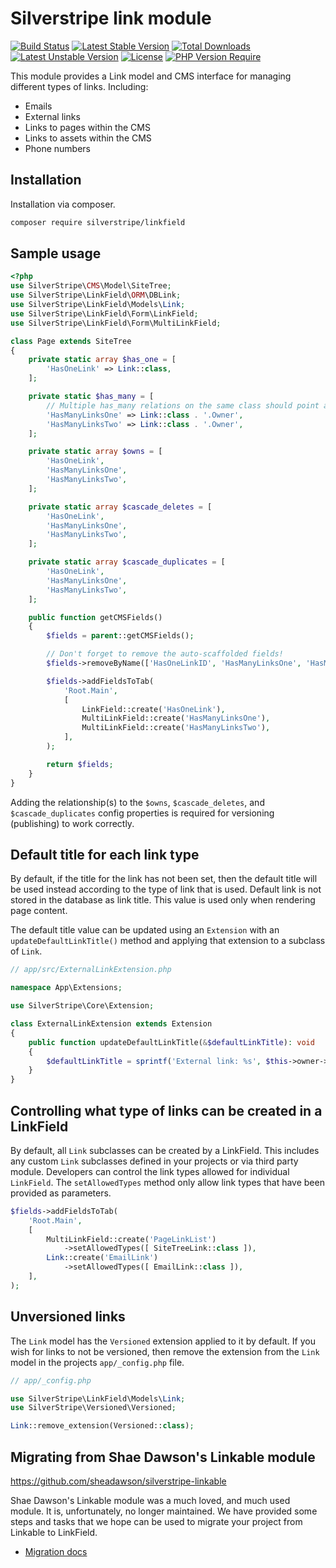 # Silverstripe link module

[![Build Status](https://github.com/silverstripe/silverstripe-linkfield/actions/workflows/ci.yml/badge.svg)](https://github.com/silverstripe/silverstripe-linkfield/actions/workflows/ci.yml)
[![Latest Stable Version](http://poser.pugx.org/silverstripe/linkfield/v)](https://packagist.org/packages/silverstripe/linkfield)
[![Total Downloads](http://poser.pugx.org/silverstripe/linkfield/downloads)](https://packagist.org/packages/silverstripe/linkfield)
[![Latest Unstable Version](http://poser.pugx.org/silverstripe/linkfield/v/unstable)](https://packagist.org/packages/silverstripe/linkfield)
[![License](http://poser.pugx.org/silverstripe/linkfield/license)](https://packagist.org/packages/silverstripe/linkfield)
[![PHP Version Require](http://poser.pugx.org/silverstripe/linkfield/require/php)](https://packagist.org/packages/silverstripe/linkfield)

This module provides a Link model and CMS interface for managing different types of links. Including:

* Emails
* External links
* Links to pages within the CMS
* Links to assets within the CMS
* Phone numbers

## Installation

Installation via composer.

```sh
composer require silverstripe/linkfield
```

## Sample usage

```php
<?php
use SilverStripe\CMS\Model\SiteTree;
use SilverStripe\LinkField\ORM\DBLink;
use SilverStripe\LinkField\Models\Link;
use SilverStripe\LinkField\Form\LinkField;
use SilverStripe\LinkField\Form\MultiLinkField;

class Page extends SiteTree
{
    private static array $has_one = [
        'HasOneLink' => Link::class,
    ];

    private static $has_many = [
        // Multiple has_many relations on the same class should point at the same has_one on Link.
        'HasManyLinksOne' => Link::class . '.Owner',
        'HasManyLinksTwo' => Link::class . '.Owner',
    ];

    private static array $owns = [
        'HasOneLink',
        'HasManyLinksOne',
        'HasManyLinksTwo',
    ];

    private static array $cascade_deletes = [
        'HasOneLink',
        'HasManyLinksOne',
        'HasManyLinksTwo',
    ];

    private static array $cascade_duplicates = [
        'HasOneLink',
        'HasManyLinksOne',
        'HasManyLinksTwo',
    ];

    public function getCMSFields()
    {
        $fields = parent::getCMSFields();

        // Don't forget to remove the auto-scaffolded fields!
        $fields->removeByName(['HasOneLinkID', 'HasManyLinksOne', 'HasManyLinksTwo']);

        $fields->addFieldsToTab(
            'Root.Main',
            [
                LinkField::create('HasOneLink'),
                MultiLinkField::create('HasManyLinksOne'),
                MultiLinkField::create('HasManyLinksTwo'),
            ],
        );

        return $fields;
    }
}
```

Adding the relationship(s) to the `$owns`, `$cascade_deletes`, and `$cascade_duplicates` config properties is required for versioning (publishing) to work correctly.

## Default title for each link type

By default, if the title for the link has not been set, then the default title will be used instead according to the type of link that is used. Default link is not stored in the database as link title. This value is used only when rendering page content.

The default title value can be updated using an `Extension` with an `updateDefaultLinkTitle()` method and applying that extension to a subclass of `Link`.

```php
// app/src/ExternalLinkExtension.php

namespace App\Extensions;

use SilverStripe\Core\Extension;

class ExternalLinkExtension extends Extension
{
    public function updateDefaultLinkTitle(&$defaultLinkTitle): void
    {
        $defaultLinkTitle = sprintf('External link: %s', $this->owner->ExternalUrl);
    }
}

```

## Controlling what type of links can be created in a LinkField
By default, all `Link` subclasses can be created by a LinkField. This includes any custom `Link` subclasses defined in your projects or via third party module.
Developers can control the link types allowed for individual `LinkField`. The `setAllowedTypes` method only allow link types that have been provided as parameters.

```php
$fields->addFieldsToTab(
    'Root.Main',
    [
        MultiLinkField::create('PageLinkList')
            ->setAllowedTypes([ SiteTreeLink::class ]),
        Link::create('EmailLink')
            ->setAllowedTypes([ EmailLink::class ]),
    ],
);
```

## Unversioned links

The `Link` model has the `Versioned` extension applied to it by default. If you wish for links to not be versioned, then remove the extension from the `Link` model in the projects `app/_config.php` file.

```php
// app/_config.php

use SilverStripe\LinkField\Models\Link;
use SilverStripe\Versioned\Versioned;

Link::remove_extension(Versioned::class);
```

## Migrating from Shae Dawson's Linkable module

https://github.com/sheadawson/silverstripe-linkable

Shae Dawson's Linkable module was a much loved, and much used module. It is, unfortunately, no longer maintained. We
have provided some steps and tasks that we hope can be used to migrate your project from Linkable to LinkField.

* [Migration docs](docs/en/linkable-migration.md)
